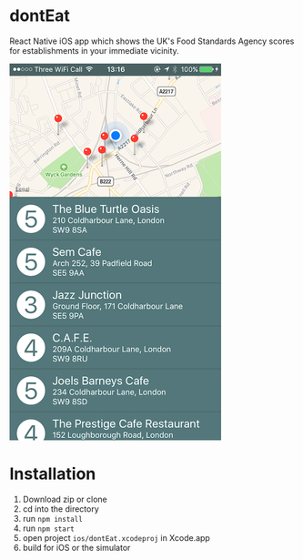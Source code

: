 # dontEat
React Native iOS app which shows the UK's Food Standards Agency scores for establishments in your immediate vicinity.

![dontEat app](https://github.com/PUncle/dontEat/raw/master/img/dontEat.png)

# Installation
1) Download zip or clone
2) cd into the directory
3) run `npm install`
4) run `npm start`
5) open project `ios/dontEat.xcodeproj` in Xcode.app
6) build for iOS or the simulator
